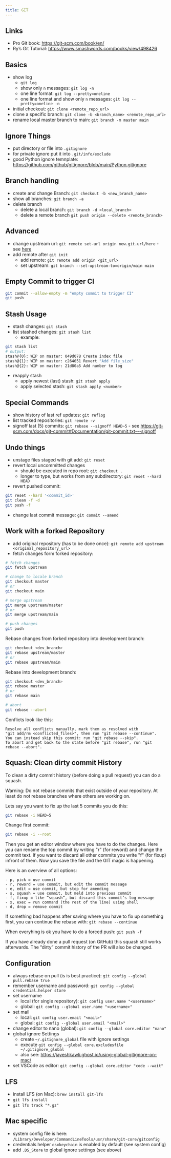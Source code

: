 ```yaml
---
title: GIT
---
```


## Links
- Pro Git book: <https://git-scm.com/book/en/>
- Ry’s Git Tutorial: <https://www.smashwords.com/books/view/498426>

## Basics
- show log
  - `git log`
  - show only `n` messages: `git log -n`
  - one line format: `git log --pretty=oneline`
  - one line format and show only `n` messages: `git log --pretty=oneline -n`
- initial checkout: `git clone <remote_repo_url>`
- clone a specific branch: `git clone -b <branch_name> <remote_repo_url>`
- rename local master branch to main: `git branch -m master main`

## Ignore Things
- put directory or file into `.gitignore`
- for private ignore put it into `.git/info/exclude`
- good Python ignore temnplate: https://github.com/github/gitignore/blob/main/Python.gitignore

## Branch handling
- create and change Branch: `git checkout -b <new_branch_name>`
- show all branches: `git branch -a`
- delete branch
  - delete a local branch: `git branch -d <local_branch>`
  - delete a remote branch `git push origin --delete <remote_branch>`

## Advanced
- change upstream url: `git remote set-url origin new.git.url/here` - see [here](https://stackoverflow.com/a/2432799)
- add remote after `git init`
  - add remote: `git remote add origin <git_url>`
  - set upstream: `git branch --set-upstream-to=origin/main main`

## Empty Commit to trigger CI
``` bash
git commit --allow-empty -m "empty commit to trigger CI"
git push
```

## Stash Usage
- stash changes: `git stash`
- list stashed changes: `git stash list`
  - example:
``` bash
git stash list
# output:
stash@{0}: WIP on master: 049d078 Create index file
stash@{1}: WIP on master: c264051 Revert "Add file_size"
stash@{2}: WIP on master: 21d80a5 Add number to log
```
- reapply stash
  - apply newest (last) stash: `git stash apply`
  - apply selected stash: `git stash apply <number>`


## Special Commands
- show history of last ref updates: `git reflog`
- list tracked repositories: `git remote -v`
- signoff last (5) commits: `git rebase --signoff HEAD~5` - see https://git-scm.com/docs/git-commit#Documentation/git-commit.txt---signoff

## Undo things
- unstage files staged with git add: `git reset`
- revert local uncommitted changes
  - should be executed in repo root: `git checkout .`
  - longer to type, but works from any subdirectory: `git reset --hard HEAD`
- revert pushed commit:
```bash
git reset --hard '<commit_id>'
git clean -f -d
git push -f
```
- change last commit message: `git commit --amend`

## Work with a forked Repository
- add original repository (has to be done once): `git remote add upstream <original_repository_url>`
- fetch changes form forked repository:
```bash
# fetch changes
git fetch upstream

# change to locale branch
git checkout master
# or
git checkout main

# merge upstream
git merge upstream/master
# or
git merge upstream/main

# push changes
git push
```

Rebase changes from forked repository into development branch:
```bash
git checkout <dev_branch>
git rebase upstream/master
# or
git rebase upstream/main
```

Rebase into development branch:
```bash
git checkout <dev_branch>
git rebase master
# or
git rebase main

# abort
git rebase --abort
```

Conflicts look like this:
```text
Resolve all conflicts manually, mark them as resolved with
"git add/rm <conflicted_files>", then run "git rebase --continue".
You can instead skip this commit: run "git rebase --skip".
To abort and get back to the state before "git rebase", run "git rebase --abort".
```

## Squash: Clean dirty commit History
To clean a dirty commit history (before doing a pull request) you can do
a squash.

Warning: Do not rebase commits that exist outside of your repository. At
least do not rebase branches where others are working on.

Lets say you want to fix up the last 5 commits you do this:
```bash
git rebase -i HEAD~5
```

Change first commit:
```bash
git rebase -i --root
```

Then you get an editor window where you have to do the changes. Here you
can rename the top commit by writing "r" (for reword) and change the
commit text. If you want to discard all other commits you write "f" (for
fixup) infront of them. Now you save the file and the GIT magic is
happening.

Here is an overview of all options:
```text
- p, pick = use commit
- r, reword = use commit, but edit the commit message
- e, edit = use commit, but stop for amending
- s, squash = use commit, but meld into previous commit
- f, fixup = like “squash”, but discard this commit’s log message
- x, exec = run command (the rest of the line) using shell
- d, drop = remove commit
```

If something bad happens after saving where you have to fix up something
first, you can continue the rebase with: `git rebase --continue`

When everyhing is ok you have to do a forced push: `git push -f`

If you have already done a pull request (on GitHub) this squash still
works afterwards. The “dirty” commit history of the PR will also be
changed.

## Configuration
- always rebase on pull (is is best practice): ` git config --global pull.rebase true `
- remember username and password: `git config --global credential.helper store`
- set username
  - local (for single repository): `git config user.name "<username>"`
  - global: `git config --global user.name "<username>"`
- set mail
  - local: `git config user.email "<mail>"`
  - global: `git config --global user.email "<mail>"`
- change editor to nano (global): `git config --global core.editor "nano"`
- global ignore Settings
  - create `~/.gitignore_global` file with ignore settings
  - execute `git config --global core.excludesfile ~/.gitignore_global`
  - also see: <https://jayeshkawli.ghost.io/using-global-gitignore-on-mac/>
- set VSCode as editor: `git config --global core.editor "code --wait"`

## LFS
- install LFS (on Mac): `brew install git-lfs`
- `git lfs install`
- `git lfs track "*.gz"`

## Mac specific
- system config file is here: `/Library/Developer/CommandLineTools/usr/share/git-core/gitconfig`
- credentials helper `osxkeychain` is enabled by default (see system config)
- add `.DS_Store` to global ignore settings (see above)

